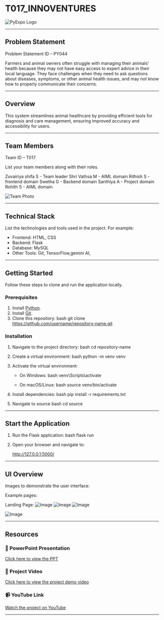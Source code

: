 # T017_INNOVENTURES
![PyExpo Logo](media/pyexpo-logo.png)

---

## Problem Statement

Problem Statement ID – PY044

Farmers and animal owners often struggle with managing their animals' health because they may not have easy access to expert advice in their local language. They face challenges when they need to ask questions about diseases, symptoms, or other animal health issues, and may not know how to properly communicate their concerns.


---

## Overview

This system streamlines animal healthcare by providing efficient tools for diagnosis and care management, ensuring improved accuracy and accessibility for users.

---

## Team Members

Team ID – T017

List your team members along with their roles.

Zuvairiya shifa S - Team leader
Shri Vathsa M - AIML domain
Rithish S - frontend domain
Swetha G - Backend domain
Santhiya A - Project domain
Rohith S - AIML domain

![Team Photo](media/team-photo.png)

---

## Technical Stack

List the technologies and tools used in the project. For example:

- Frontend: HTML, CSS
- Backend: Flask
- Database: MySQL
- Other Tools: Git, TensorFlow,gemini AI,

---

## Getting Started

Follow these steps to clone and run the application locally.

### Prerequisites

1. Install [Python](https://www.python.org/downloads/).
2. Install [Git](https://git-scm.com/).
3. Clone this repository:
   bash
   git clone https://github.com/username/repository-name.git
   

### Installation

1. Navigate to the project directory:
   bash
   cd repository-name
   
2. Create a virtual environment:
   bash
   python -m venv venv
   
3. Activate the virtual environment:
   - On Windows:
     bash
     venv\Scripts\activate
     
   - On macOS/Linux:
     bash
     source venv/bin/activate
     
4. Install dependencies:
   bash
   pip install -r requirements.txt
   
5. Navigate to source
   bash
   cd source
   

---

## Start the Application

1. Run the Flask application:
   bash
   flask run
   
2. Open your browser and navigate to:
   
   http://127.0.0.1:5000/
   

---

## UI Overview

Images to demonstrate the user interface:

Example pages:

Landing Page:
   ![Image](https://github.com/user-attachments/assets/d11972a6-dea4-4ad0-beab-c013f42c472b)
   ![Image](https://github.com/user-attachments/assets/496fe99d-23d3-427c-bed1-c7f18c702c75)
   ![Image](https://github.com/user-attachments/assets/8113bfc0-fa2d-4a78-bacc-84a5e0304ebf)

   ![Image](https://github.com/user-attachments/assets/496fe99d-23d3-427c-bed1-c7f18c702c75)
   



---

## Resources

### 📄 PowerPoint Presentation
[Click here to view the PPT](insert-drive-link-here)

### 🎥 Project Video
[Click here to view the project demo video](insert-drive-link-here)

### 📹 YouTube Link
[Watch the project on YouTube](insert-youtube-link-here)

---
